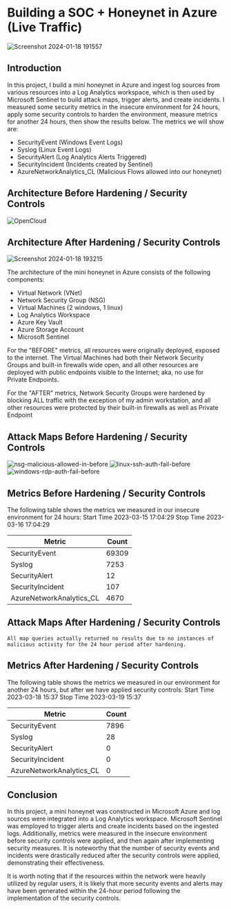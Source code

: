 # Building a SOC + Honeynet in Azure (Live Traffic)
![Screenshot 2024-01-18 191557](https://github.com/AnthonyRams/Azure-Honeyney-SOC/assets/156973794/cb7b04f9-d57a-4c25-a76e-6e16ceb5d3e7)

## Introduction

In this project, I build a mini honeynet in Azure and ingest log sources from various resources into a Log Analytics workspace, which is then used by Microsoft Sentinel to build attack maps, trigger alerts, and create incidents. I measured some security metrics in the insecure environment for 24 hours, apply some security controls to harden the environment, measure metrics for another 24 hours, then show the results below. The metrics we will show are:

- SecurityEvent (Windows Event Logs)
- Syslog (Linux Event Logs)
- SecurityAlert (Log Analytics Alerts Triggered)
- SecurityIncident (Incidents created by Sentinel)
- AzureNetworkAnalytics_CL (Malicious Flows allowed into our honeynet)

## Architecture Before Hardening / Security Controls
![OpenCloud](https://github.com/AnthonyRams/Azure-Honeyney-SOC/assets/156973794/1127c353-4a79-46eb-b282-6eea8a695fb6)

## Architecture After Hardening / Security Controls
![Screenshot 2024-01-18 193215](https://github.com/AnthonyRams/Azure-Honeynet-SOC/assets/156973794/fe4c7ea5-8ceb-46d8-9162-0765d082a426)

The architecture of the mini honeynet in Azure consists of the following components:

- Virtual Network (VNet)
- Network Security Group (NSG)
- Virtual Machines (2 windows, 1 linux)
- Log Analytics Workspace
- Azure Key Vault
- Azure Storage Account
- Microsoft Sentinel

For the "BEFORE" metrics, all resources were originally deployed, exposed to the internet. The Virtual Machines had both their Network Security Groups and built-in firewalls wide open, and all other resources are deployed with public endpoints visible to the Internet; aka, no use for Private Endpoints.

For the "AFTER" metrics, Network Security Groups were hardened by blocking ALL traffic with the exception of my admin workstation, and all other resources were protected by their built-in firewalls as well as Private Endpoint

## Attack Maps Before Hardening / Security Controls
![nsg-malicious-allowed-in-before](https://github.com/AnthonyRams/Azure-Honeyney-SOC/assets/156973794/97d4b59b-36ef-419e-bde6-c2fd11a76846)
![linux-ssh-auth-fail-before](https://github.com/AnthonyRams/Azure-Honeyney-SOC/assets/156973794/425b967e-9652-439d-b13b-49d9c456e5fc)
![windows-rdp-auth-fail-before](https://github.com/AnthonyRams/Azure-Honeyney-SOC/assets/156973794/8c626e38-9627-448a-9949-2fda428ef04a)


## Metrics Before Hardening / Security Controls

The following table shows the metrics we measured in our insecure environment for 24 hours:
Start Time 2023-03-15 17:04:29
Stop Time 2023-03-16 17:04:29

| Metric                   | Count
| ------------------------ | -----
| SecurityEvent            | 69309
| Syslog                   | 7253
| SecurityAlert            | 12
| SecurityIncident         | 107
| AzureNetworkAnalytics_CL | 4670

## Attack Maps After Hardening / Security Controls

```All map queries actually returned no results due to no instances of malicious activity for the 24 hour period after hardening.```

## Metrics After Hardening / Security Controls

The following table shows the metrics we measured in our environment for another 24 hours, but after we have applied security controls:
Start Time 2023-03-18 15:37
Stop Time	2023-03-19 15:37

| Metric                   | Count
| ------------------------ | -----
| SecurityEvent            | 7896
| Syslog                   | 28
| SecurityAlert            | 0
| SecurityIncident         | 0
| AzureNetworkAnalytics_CL | 0

## Conclusion

In this project, a mini honeynet was constructed in Microsoft Azure and log sources were integrated into a Log Analytics workspace. Microsoft Sentinel was employed to trigger alerts and create incidents based on the ingested logs. Additionally, metrics were measured in the insecure environment before security controls were applied, and then again after implementing security measures. It is noteworthy that the number of security events and incidents were drastically reduced after the security controls were applied, demonstrating their effectiveness.

It is worth noting that if the resources within the network were heavily utilized by regular users, it is likely that more security events and alerts may have been generated within the 24-hour period following the implementation of the security controls.
